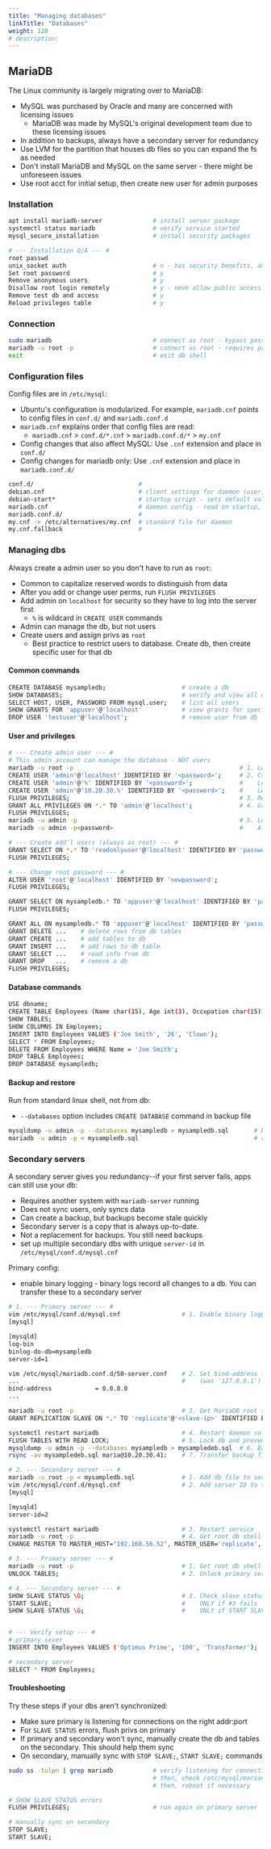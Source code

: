 ```yaml
---
title: "Managing databases"
linkTitle: "Databases"
weight: 120
# description:
---
```


## MariaDB

The Linux community is largely migrating over to MariaDB:
- MySQL was purchased by Oracle and many are concerned with licensing issues
  - MariaDB was made by MySQL's original development team due to these licensing issues
- In addition to backups, always have a secondary server for redundancy
- Use LVM for the partition that houses db files so you can expand the fs as needed
- Don't install MariaDB and MySQL on the same server - there might be unforeseen issues
- Use root acct for initial setup, then create new user for admin purposes


### Installation

```bash
apt install mariadb-server              # install server package
systemctl status mariadb                # verify service started
mysql_secure_installation               # install security packages

# --- Installation Q/A --- #
root passwd
unix_socket auth                        # n - has security benefits, answer n for test env
Set root password                       # y
Remove anonymous users                  # y  
Disallow root login remotely            # y - neve allow public access to db!
Remove test db and access               # y 
Reload privileges table                 # y
```

### Connection

```bash
sudo mariadb                            # connect as root - bypass passwd requirement
mariadb -u root -p                      # connect as root - requires passwd
exit                                    # exit db shell
```

### Configuration files

Config files are in `/etc/mysql`:
- Ubuntu's configuration is modularized. For example, `mariadb.cnf` points to config files in `conf.d/` and `mariadb.conf.d`
- `mariadb.cnf` explains order that config files are read:
  - `mariadb.cnf` > `conf.d/*.cnf` > `mariadb.conf.d/*` > `my.cnf`
- Config changes that also affect MySQL: Use `.cnf` extension and place in `conf.d/`
- Config changes for mariadb only: Use `.cnf` extension and place in `mariadb.conf.d/`

```bash
conf.d/                             # 
debian.cnf                          # client settings for daemon (user, host, socket location)
debian-start*                       # startup script - sets default vals, reads debian.cnf
mariadb.cnf                         # daemon config - read on startup, sets global defaults
mariadb.conf.d/                     # 
my.cnf -> /etc/alternatives/my.cnf  # standard file for daemon
my.cnf.fallback                     # 
```

### Managing dbs

Always create a admin user so you don't have to run as `root`:
- Common to capitalize reserved words to distinguish from data
- After you add or change user perms, run `FLUSH PRIVILEGES`
- Add admin on `localhost` for security so they have to log into the server first
  - `%` is wildcard in `CREATE USER` commands
- Admin can manage the db, but not users
- Create users and assign privs as `root`
  - Best practice to restrict users to database. Create db, then create specific user for that db

#### Common commands

```bash
CREATE DATABASE mysampledb;                     # create a db
SHOW DATABASES;                                 # verify and view all dbs on server
SELECT HOST, USER, PASSWORD FROM mysql.user;    # list all users
SHOW GRANTS FOR 'appuser'@'localhost'           # view grants for specific user
DROP USER 'testuser'@'localhost';               # remove user from db
```

#### User and privileges

```bash
# --- Create admin user --- #
# This admin account can manage the database - NOT users
mariadb -u root -p                                              # 1. Log in as root
CREATE USER 'admin'@'localhost' IDENTIFIED BY '<password>';     # 2. Create admin user for localhost only
CREATE USER 'admin'@'%' IDENTIFIED BY '<password>';             #    Let admin login from any machine
CREATE USER 'admin'@'10.20.30.%' IDENTIFIED BY '<password>';    #    Let admin login from any machine on network
FLUSH PRIVILEGES;                                               # 3. Reload privileges information
GRANT ALL PRIVILEGES ON *.* TO 'admin'@'localhost';             # 4. Grant admin all privs on everything on localhost
FLUSH PRIVILEGES;
mariadb -u admin -p                                             # 5. Log in as admin
mariadb -u admin -p<password>                                   #    Alternate syntax - no space btwn '-p' and val

# --- Create add'l users (always as root) --- #
GRANT SELECT ON *.* TO 'readonlyuser'@'localhost' IDENTIFIED BY 'password';     # Create ro user and grants w/one command
FLUSH PRIVILEGES;

# --- Change root password --- #
ALTER USER 'root'@'localhost' IDENTIFIED BY 'newpassword';
FLUSH PRIVILEGES;

GRANT SELECT ON mysampledb.* TO 'appuser'@'localhost' IDENTIFIED BY 'password'; # ro privs on mysambledb objects
FLUSH PRIVILEGES;

GRANT ALL ON mysampledb.* TO 'appuser'@'localhost' IDENTIFIED BY 'password';    # all privs on mysambledb objects
GRANT DELETE ...    # delete rows from db tables
GRANT CREATE ...    # add tables to db
GRANT INSERT ...    # add rows to db table
GRANT SELECT ...    # read info from db
GRANT DROP   ...    # remove a db
FLUSH PRIVILEGES;
```

#### Database commands

```bash
USE dbname;                                                                 # select the db to work with
CREATE TABLE Employees (Name char(15), Age int(3), Occupation char(15));    # create db table
SHOW TABLES;                                                                # view all db tables
SHOW COLUMNS IN Employees;                                                  # view cols in db
INSERT INTO Employees VALUES ('Joe Smith', '26', 'Clown');                  # add data to db
SELECT * FROM Employees;                                                    # view all data in table
DELETE FROM Employees WHERE Name = 'Joe Smith';                             # search for Joe Smith in table and delete row
DROP TABLE Employees;                                                       # Delete a table from the db
DROP DATABASE mysampledb;                                                   # Delete the db
```

#### Backup and restore

Run from standard linux shell, not from db:
- `--databases` option includes `CREATE DATABASE` command in backup file

```bash
mysqldump -u admin -p --databases mysampledb > mysampledb.sql       # backup db
mariadb -u admin -p < mysampledb.sql                                # restore db
```

### Secondary servers

A secondary server gives you redundancy--if your first server fails, apps can still use your db:
- Requires another system with `mariadb-server` running
- Does not sync users, only syncs data
- Can create a backup, but backups become stale quickly
- Secondary server is a copy that is always up-to-date.
- Not a replacement for backups. You still need backups
- set up multiple secondary dbs with unique `server-id` in `/etc/mysql/conf.d/mysql.cnf`

Primary config:
- enable binary logging - binary logs record all changes to a db. You can transfer these to a secondary server

```bash
# 1. --- Primary server --- #
vim /etc/mysql/conf.d/mysql.cnf                 # 1. Enable binary logging
[mysql]

[mysqld]
log-bin
binlog-do-db=mysampledb
server-id=1

vim /etc/mysql/mariadb.conf.d/50-server.conf    # 2. Set bind-address to 0s to connect from other machines
...                                             #    (was '127.0.0.1')
bind-address            = 0.0.0.0
...

mariadb -u root -p                              # 3. Get MariaDB root shell
GRANT REPLICATION SLAVE ON *.* TO 'replicate'@'<slave-ip>' IDENTIFIED BY 'password';   # 4. Create user named replication that can connect from secondary server IP

systemctl restart mariadb                       # 4. Restart daemon so changes take effect
FLUSH TABLES WITH READ LOCK;                    # 5. Lock db and prevent changes/writes while config other server
mysqldump -u admin -p --databases mysampledb > mysampledeb.sql  # 6. Backup primary server
rsync -av mysampledeb.sql maria@10.20.30.41:    # 7. Transfer backup file to remote server /home dir

# 2. --- Secondary server --- #
mariadb -u root -p < mysampledb.sql             # 1. Add db file to secondary db
vim /etc/mysql/conf.d/mysql.cnf                 # 2. Add server ID to secondary db
[mysql]

[mysqld]
server-id=2

systemctl restart mariadb                       # 3. Restart service
mariadb -u root -p                              # 4. Get root db shell
CHANGE MASTER TO MASTER_HOST="192.168.56.52", MASTER_USER='replicate', MASTER_PASSWORD='password';  # 5. Associate this server with primary db

# 3. --- Primary server --- #
mariadb -u root -p                              # 1. Get root db shell
UNLOCK TABLES;                                  # 2. Unlock primary server tables

# 4. --- Secondary server --- #
SHOW SLAVE STATUS \G;                           # 3. Check slave status - must say 'Waiting for master to send event'
START SLAVE;                                    #    ONLY if #3 fails
SHOW SLAVE STATUS \G;                           #    ONLY if START SLAVE was required


# --- Verify setup --- #
# primary sever
INSERT INTO Employees VALUES ('Optimus Prime', '100', 'Transformer');   # insert new info

# secondary server
SELECT * FROM Employees;                                                # should contain new row
```

#### Troubleshooting

Try these steps if your dbs aren't synchronized:
- Make sure primary is listening for connections on the right addr:port
- For `SLAVE STATUS` errors, flush privs on primary 
- If primary and secondary won't sync, manually create the db and tables on the secondary. This should help them sync
- On secondary, manually sync with `STOP SLAVE;`, `START SLAVE;` commands

```bash
sudo ss -tulpn | grep mariadb           # verify listening for connectiosn on 0.0.0.0:3306
                                        # then, check /etc/mysql/mariadb.conf.d/50-server.cnf file
                                        # then, reboot if necessary

# SHOW SLAVE STATUS errors
FLUSH PRIVILEGES;                       # run again on primary server

# manually sync on secondary
STOP SLAVE;
START SLAVE;
```